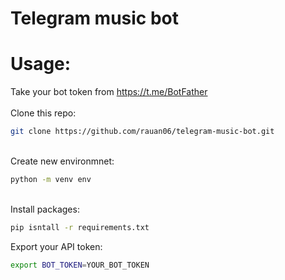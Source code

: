 # Telegram music bot
# Usage:
Take your bot token from https://t.me/BotFather \
\
Clone this repo: 
```bash
git clone https://github.com/rauan06/telegram-music-bot.git
```
\
Create new environmnet: 
```bash
python -m venv env
```
\
Install packages:
```bash
pip isntall -r requirements.txt
```
Export your API token: 
```bash
export BOT_TOKEN=YOUR_BOT_TOKEN
```
